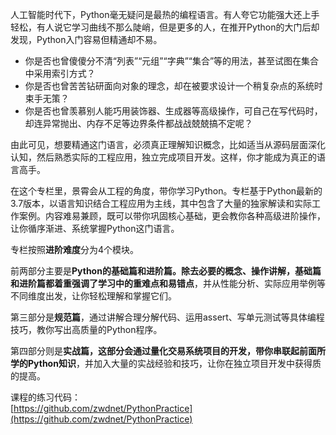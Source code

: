 人工智能时代下，Python毫无疑问是最热的编程语言。有人夸它功能强大还上手轻松，有人说它学习曲线不那么陡峭，但是更多的人，在推开Python的大门后却发现，Python入门容易但精通却不易。

- 你是否也曾傻傻分不清“列表”“元组”“字典”“集合”等的用法，甚至试图在集合中采用索引方式？
- 你是否也曾苦苦钻研面向对象的理念，却在被要求设计一个稍复杂点的系统时束手无策？
- 你是否也曾羡慕别人能巧用装饰器、生成器等高级操作，可自己在写代码时，却连异常抛出、内存不足等边界条件都战战兢兢搞不定呢？

由此可见，想要精通这门语言，必须真正理解知识概念，比如适当从源码层面深化认知，然后熟悉实际的工程应用，独立完成项目开发。这样，你才能成为真正的语言高手。

在这个专栏里，景霄会从工程的角度，带你学习Python。专栏基于Python最新的3.7版本，以语言知识结合工程应用为主线，其中包含了大量的独家解读和实际工作案例。内容难易兼顾，既可以带你巩固核心基础，更会教你各种高级进阶操作，让你循序渐进、系统掌握Python这门语言。

专栏按照**进阶难度**分为4个模块。

前两部分主要是**Python的基础篇和进阶篇。除去必要的概念、操作讲解，基础篇和进阶篇都着重强调了学习中的重难点和易错点**，并从性能分析、实际应用举例等不同维度出发，让你轻松理解和掌握它们。

第三部分是**规范篇**，通过讲解合理分解代码、运用assert、写单元测试等具体编程技巧，教你写出高质量的Python程序。

第四部分则是**实战篇，这部分会通过量化交易系统项目的开发，带你串联起前面所学的Python知识**，并加入大量的实战经验和技巧，让你在独立项目开发中获得质的提高。

课程的练习代码：  
[https://github.com/zwdnet/PythonPractice](https://github.com/zwdnet/PythonPractice)